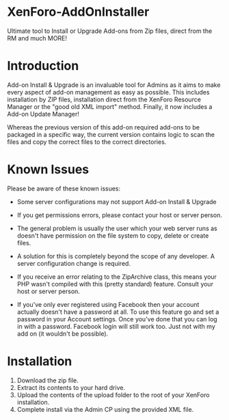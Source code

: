 # XenForo-AddOnInstaller
Ultimate tool to Install or Upgrade Add-ons from Zip files, direct from the RM and much MORE!

# Introduction

Add-on Install & Upgrade is an invaluable tool for Admins as it aims to make every aspect of add-on management as easy as possible. This includes installation by ZIP files, installation direct from the XenForo Resource Manager or the "good old XML import" method. Finally, it now includes a Add-on Update Manager!

Whereas the previous version of this add-on required add-ons to be packaged in a specific way, the current version contains logic to scan the files and copy the correct files to the correct directories.

# Known Issues
 Please be aware of these known issues:
- Some server configurations may not support Add-on Install & Upgrade
 - If you get permissions errors, please contact your host or server person.
 - The general problem is usually the user which your web server runs as doesn't have permission on the file system to copy, delete or create files.
 - A solution for this is completely beyond the scope of any developer. A server configuration change is required.

- If you receive an error relating to the ZipArchive class, this means your PHP wasn't compiled with this (pretty standard) feature. Consult your host or server person.
- If you've only ever registered using Facebook then your account actually doesn't have a password at all. To use this feature go and set a password in your Account settings. Once you've done that you can log in with a password. Facebook login will still work too. Just not with my add on (it wouldn't be possible).

# Installation
1. Download the zip file.
2. Extract its contents to your hard drive.
3. Upload the contents of the upload folder to the root of your XenForo installation.
4. Complete install via the Admin CP using the provided XML file.

